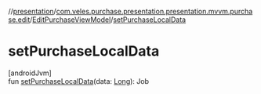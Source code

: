 //[presentation](../../../index.md)/[com.veles.purchase.presentation.presentation.mvvm.purchase.edit](../index.md)/[EditPurchaseViewModel](index.md)/[setPurchaseLocalData](set-purchase-local-data.md)

# setPurchaseLocalData

[androidJvm]\
fun [setPurchaseLocalData](set-purchase-local-data.md)(data: [Long](https://kotlinlang.org/api/latest/jvm/stdlib/kotlin/-long/index.html)): Job
